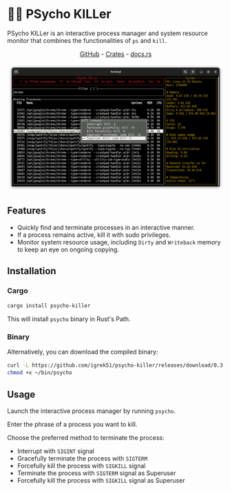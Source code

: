 # 😵‍💫 PSycho KILLer

PSycho KILLer is an interactive process manager and system resource monitor that combines the functionalities of `ps` and `kill`.

<div align="center">
    <a href="https://github.com/igrek51/psycho-killer">GitHub</a>
    -
    <a href="https://crates.io/crates/psycho-killer">Crates</a>
    -
    <a href="https://docs.rs/crate/psycho-killer/">docs.rs</a>
</div>

![](./docs/img/screenshot1.png)

## Features
- Quickly find and terminate processes in an interactive manner.
- If a process remains active, kill it with sudo privileges.
- Monitor system resource usage, including `Dirty` and `Writeback` memory to keep an eye on ongoing copying.

## Installation
### Cargo
```sh
cargo install psycho-killer
```
This will install `psycho` binary in Rust's Path.

### Binary
Alternatively, you can download the compiled binary:

```sh
curl -L https://github.com/igrek51/psycho-killer/releases/download/0.3.2/psycho -o ~/bin/psycho
chmod +x ~/bin/psycho
```

## Usage
Launch the interactive process manager by running `psycho`.

Enter the phrase of a process you want to kill.

Choose the preferred method to terminate the process:

- Interrupt with `SIGINT` signal
- Gracefully terminate the process with `SIGTERM`
- Forcefully kill the process with `SIGKILL` signal
- Terminate the process with `SIGTERM` signal as Superuser
- Forcefully kill the process with `SIGKILL` signal as Superuser
